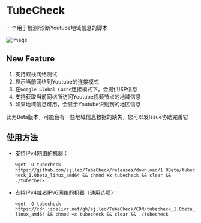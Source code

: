 # TubeCheck
一个用于检测/诊断Youtube地域信息的脚本

![image](https://user-images.githubusercontent.com/13616352/112748155-97658a00-8fec-11eb-82a2-1839781ce968.png)

## New Feature
1. 支持双栈网络测试
2. 显示当前网络到Youtube的连接模式
3. 在`Google Global Cache`连接模式下，会提供ISP信息
4. 支持获取当前网络所访问Youtube视频节点的地域信息
4. 如果地域信息可用，会显示Youtube识别到的地区信息

此为Beta版本，可能会有一些地域信息数据的缺失，您可以发Issue协助完善它

## 使用方法

* 支持IPv4网络的机器：

   `wget -O tubecheck https://github.com/sjlleo/TubeCheck/releases/download/1.0Beta/tubecheck_1.0beta_linux_amd64 && chmod +x tubecheck && clear && ./tubecheck`

* 支持IPv4或者IPv6网络的机器（通用选项）：

   `wget -O tubecheck https://cdn.jsdelivr.net/gh/sjlleo/TubeCheck/CDN/tubecheck_1.0beta_linux_amd64 && chmod +x tubecheck && clear && ./tubecheck`
